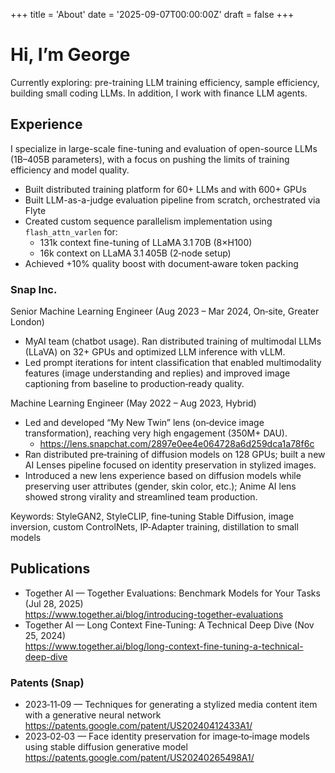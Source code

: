 +++
title = 'About'
date = '2025-09-07T00:00:00Z'
draft = false
+++

# Hi, I’m George

Currently exploring: pre-training LLM training efficiency, sample efficiency, building small coding LLMs. In addition, I work with finance LLM agents.

## Experience

I specialize in large-scale fine-tuning and evaluation of open-source LLMs (1B–405B parameters), with a focus on pushing the limits of training efficiency and model quality.

- Built distributed training platform for 60+ LLMs and with 600+ GPUs
- Built LLM-as-a-judge evaluation pipeline from scratch, orchestrated via Flyte
- Created custom sequence parallelism implementation using `flash_attn_varlen` for:
  - 131k context fine-tuning of LLaMA 3.1 70B (8×H100)
  - 16k context on LLaMA 3.1 405B (2‑node setup)
- Achieved +10% quality boost with document‑aware token packing

### Snap Inc.

Senior Machine Learning Engineer (Aug 2023 – Mar 2024, On‑site, Greater London)

- MyAI team (chatbot usage). Ran distributed training of multimodal LLMs (LLaVA) on 32+ GPUs and optimized LLM inference with vLLM.
- Led prompt iterations for intent classification that enabled multimodality features (image understanding and replies) and improved image captioning from baseline to production‑ready quality.

Machine Learning Engineer (May 2022 – Aug 2023, Hybrid)

- Led and developed “My New Twin” lens (on‑device image transformation), reaching very high engagement (350M+ DAU).
  - https://lens.snapchat.com/2897e0ee4e064728a6d259dca1a78f6c
- Ran distributed pre‑training of diffusion models on 128 GPUs; built a new AI Lenses pipeline focused on identity preservation in stylized images.
- Introduced a new lens experience based on diffusion models while preserving user attributes (gender, skin color, etc.); Anime AI lens showed strong virality and streamlined team production.

Keywords: StyleGAN2, StyleCLIP, fine‑tuning Stable Diffusion, image inversion, custom ControlNets, IP‑Adapter training, distillation to small models

## Publications

- Together AI — Together Evaluations: Benchmark Models for Your Tasks (Jul 28, 2025)  
  https://www.together.ai/blog/introducing-together-evaluations
- Together AI — Long Context Fine‑Tuning: A Technical Deep Dive (Nov 25, 2024)  
  https://www.together.ai/blog/long-context-fine-tuning-a-technical-deep-dive

### Patents (Snap)

- 2023‑11‑09 — Techniques for generating a stylized media content item with a generative neural network  
  https://patents.google.com/patent/US20240412433A1/
- 2023‑02‑03 — Face identity preservation for image‑to‑image models using stable diffusion generative model  
  https://patents.google.com/patent/US20240265498A1/

